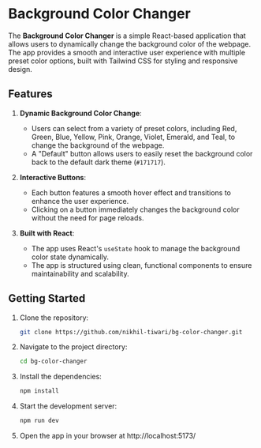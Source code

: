 # Background Color Changer

The **Background Color Changer** is a simple React-based application that allows users to dynamically change the background color of the webpage. The app provides a smooth and interactive user experience with multiple preset color options, built with Tailwind CSS for styling and responsive design.

## Features

1. **Dynamic Background Color Change**:
   - Users can select from a variety of preset colors, including Red, Green, Blue, Yellow, Pink, Orange, Violet, Emerald, and Teal, to change the background of the webpage.
   - A "Default" button allows users to easily reset the background color back to the default dark theme (`#171717`).

2. **Interactive Buttons**:
   - Each button features a smooth hover effect and transitions to enhance the user experience.
   - Clicking on a button immediately changes the background color without the need for page reloads.

3. **Built with React**:
   - The app uses React's `useState` hook to manage the background color state dynamically.
   - The app is structured using clean, functional components to ensure maintainability and scalability.

## Getting Started

1. Clone the repository:

    ```bash
    git clone https://github.com/nikhil-tiwari/bg-color-changer.git
    ```

2. Navigate to the project directory:

    ```bash
    cd bg-color-changer
    ```

3. Install the dependencies:

    ```bash
    npm install
    ```

4. Start the development server:

    ```bash
    npm run dev
    ```

5. Open the app in your browser at http://localhost:5173/